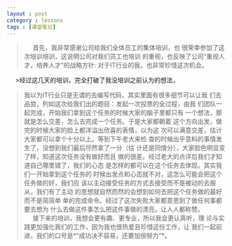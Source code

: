 ```yaml
---
layout : post
category : lessons
tags : [课堂笔记]
---
```


>&nbsp;&nbsp;&nbsp;&nbsp;&nbsp;首先，我非常感谢公司给我们全体员工的集体培训，也
>很荣幸参加了这次培训培训，这说明公司对我们员工也培训
>的重视，也反映了公司“重视人才，培养人才”的战略方针:
>对于IT行业的我，也非常珍惜这次机会。   

&nbsp;&nbsp;&nbsp;&nbsp;&nbsp;>经过这几天的培训，完全打破了我没培训之前认为的想法，
>我以为IT行业只是无谓的去编写代码，其实里面有很多细节可以让我
>们去品尝，列如这次给我们出的题目：发起一次投票的全过程，由我
>们团队一起完成，开始我们拿到这个任务的时候大家的脑子里都只有
一个想法，那就是怎么交差，怎么去完成一个任务。于是大家都朝着
这个方向出发，做完的时候大家的脸上都洋溢出欣喜的表情，以为这
次可以满意交差，估计大家都可以拿个十分以上。等到下午老大来检
查的时候出乎意料的事情发生了，没想到我们最后尽然拿了一分（估
计还是同情分），大家脸色明显变了样，知道这次任务没有做好而且
做的很差。经过老大的点评后我们才知道自己哪里错了，我们的心态
是怎样的都可以在这个任务去体现。其实我们一开始拿到这个任务的
时候出发点和心态就不对，这怎么可能会把这个任务做的好，我们应
该以主动接受任务的方式去接受而不是被动的去服从，我们有了主动
的思想就自然而然的会想到如何去把这个任务做的最好而不是简简单
单的完成命令。经过了这次失败大家都意思到了做任何事都要去想为
什么去做这件事怎么把这件事做的漂亮，让人人都称赞。    
&nbsp;&nbsp;&nbsp;&nbsp;&nbsp;接下来的培训，我想会更有趣、更专业，所以我会更认真听，理
论与实践更加强化我们的工作，因为我也很热爱且珍惜这份工作，让
我们一起前进，我们的口号是*“成功决不容易，还要加倍努力”*。   